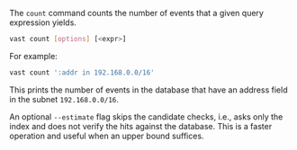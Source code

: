 The `count` command counts the number of events that a given query
expression yields. 

```bash
vast count [options] [<expr>]
```

For example:

```bash
vast count ':addr in 192.168.0.0/16'
```

This prints the number of events in the database that have an
address field in the subnet `192.168.0.0/16`.

An optional `--estimate` flag skips the candidate checks, i.e., asks only the
index and does not verify the hits against the database. This is a faster
operation and useful when an upper bound suffices.
